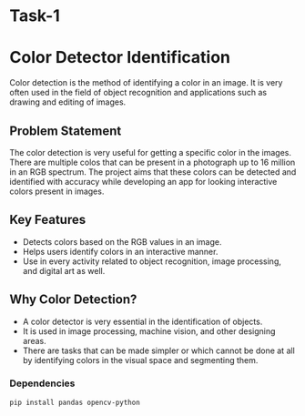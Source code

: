 # Task-1

# Color Detector Identification

Color detection is the method of identifying a color in an image. It is very often used in the field of object recognition and applications such as drawing and editing of images.

## Problem Statement

The color detection is very useful for getting a specific color in the images. There are multiple colos that can be present in a photograph up to 16 million in an RGB spectrum. The project aims that these colors can be detected and identified with accuracy while developing an app for looking interactive colors present in images.

## Key Features 
- Detects colors based on the RGB values in an image.
- Helps users identify colors in an interactive manner.
- Use in every activity related to object recognition, image processing, and digital art as well.

## Why Color Detection?
- A color detector is very essential in the identification of objects.
- It is used in image processing, machine vision, and other designing areas.
- There are tasks that can be made simpler or which cannot be done at all by identifying colors in the visual space and segmenting them.

  
### Dependencies
```bash
pip install pandas opencv-python
```

